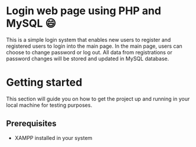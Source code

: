 # Login web page using PHP and MySQL :smile:

This is a simple login system that enables new users to register and registered users to login into the main page. In the main page, users can choose to change password or log out. All data from registrations or password changes will be stored and updated in MySQL database.

# Getting started

This section will guide you on how to get the project up and running in your local machine for testing purposes.

## Prerequisites

- XAMPP installed in your system
